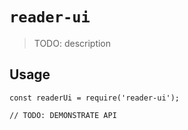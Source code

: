 # `reader-ui`

> TODO: description

## Usage

```
const readerUi = require('reader-ui');

// TODO: DEMONSTRATE API
```

